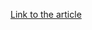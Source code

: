 [Link to the article](https://fidelissecurity.com/threatgeek/data-protection/ongoing-analysis-solarwinds-impact/)
